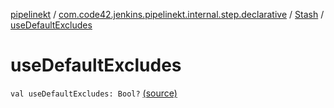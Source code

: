 [pipelinekt](../../index.md) / [com.code42.jenkins.pipelinekt.internal.step.declarative](../index.md) / [Stash](index.md) / [useDefaultExcludes](./use-default-excludes.md)

# useDefaultExcludes

`val useDefaultExcludes: Bool?` [(source)](https://github.com/code42/pipelinekt/tree/master/internal/src/main/kotlin/com/code42/jenkins/pipelinekt/internal/step/declarative/Stash.kt#L15)